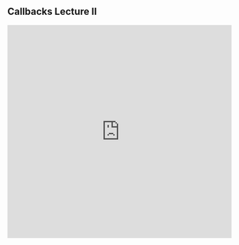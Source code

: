 ## Callbacks Lecture II

<iframe src="https://player.vimeo.com/video/210660000" width="100%" height="480" frameborder="0" webkitallowfullscreen mozallowfullscreen allowfullscreen></iframe>
